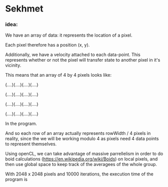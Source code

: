 # Sekhmet

### idea:

We have an array of data: it represents the location of a pixel.

Each pixel therefore has a position (x, y).

Additionally, we have a velocity attached to each data-point. This represents whether or not the pixel will transfer state to another pixel in it's vicinity.

This means that an array of 4 by 4 pixels looks like:

(....)(....)(....)(....)

(....)(....)(....)(....)

(....)(....)(....)(....)

(....)(....)(....)(....)

In the program.

And so each row of an array actually represents rowWidth / 4 pixels in reality, since the we will be working modulo 4 as pixels need 4 data points to represent themselves.

Using openCL, we can take advantage of massive parrellelism in order to do boid calculations (https://en.wikipedia.org/wiki/Boids) on local pixels, and then use global space to keep track of the averagees of the whole group.

With 2048 x 2048 pixels and 10000 iterations, the execution time of the program is 
